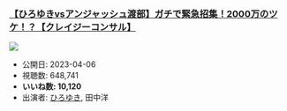 ### [【ひろゆきvsアンジャッシュ渡部】ガチで緊急招集！2000万のツケ！？【クレイジーコンサル】](https://www.youtube.com/watch?v=cuo3RJ4zAGQ)
[![](https://img.youtube.com/vi/cuo3RJ4zAGQ/sddefault.jpg)](https://www.youtube.com/watch?v=cuo3RJ4zAGQ)
-   公開日: 2023-04-06
-   視聴数: 648,741
-   **いいね数: 10,120**
-   出演者: [ひろゆき](/rehacq_fan/people/ひろゆき "wikilink"), 田中洋
